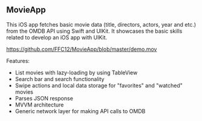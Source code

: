 ## MovieApp

This iOS app fetches basic movie data (title, directors, actors, year and etc.) from the OMDB API using Swift and UIKit. It showcases the basic skills related to develop an iOS app with UIKit.

https://github.com/FFC12/MovieApp/blob/master/demo.mov

Features:

- List movies with lazy-loading by using TableView
- Search bar and search functionality
- Swipe actions and local data storage for "favorites" and "watched" movies
- Parses JSON response
- MVVM architecture
- Generic network layer for making API calls to OMDB
